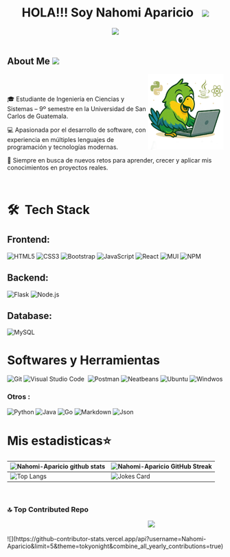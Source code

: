 <div align="center">

# HOLA!!! Soy Nahomi Aparicio  &nbsp; <img src="https://user-images.githubusercontent.com/74038190/213844263-a8897a51-32f4-4b3b-b5c2-e1528b89f6f3.png" width="50px" />

</div>

<div align="center">
<img src="https://user-images.githubusercontent.com/74038190/212284158-e840e285-664b-44d7-b79b-e264b5e54825.gif" width="400">
<br><br>
</div>


<h2> About Me <img src = "https://media0.giphy.com/media/KDDpcKigbfFpnejZs6/giphy.gif?cid=ecf05e47oy6f4zjs8g1qoiystc56cu7r9tb8a1fe76e05oty&rid=giphy.gif" width = 100px></h2>

<img width="35%" align="right" src="https://raw.githubusercontent.com/Nahomi-Aparicio/Nahomi-Aparicio/refs/heads/main/Img/Aruyomi.png" />
<br/>
<br/>

🎓 Estudiante de Ingeniería en Ciencias y Sistemas – 9º semestre en la Universidad de San Carlos de Guatemala.

💻 Apasionada por el desarrollo de software, con experiencia en múltiples lenguajes de programación y tecnologías modernas.

🚀 Siempre en busca de nuevos retos para aprender, crecer y aplicar mis conocimientos en proyectos reales.


<br/>

# 🛠 &nbsp;Tech Stack
## Frontend:

![HTML5](https://img.shields.io/badge/html5-%23E34F26.svg?style=for-the-badge&logo=html5&logoColor=white) 
![CSS3](https://img.shields.io/badge/css3-%231572B6.svg?style=for-the-badge&logo=css3&logoColor=white) 
![Bootstrap](https://img.shields.io/badge/bootstrap-%23563D7C.svg?style=for-the-badge&logo=bootstrap&logoColor=white) 
![JavaScript](https://img.shields.io/badge/javascript-%23323330.svg?style=for-the-badge&logo=javascript&logoColor=%23F7DF1E) 
![React](https://img.shields.io/badge/react-%2320232a.svg?style=for-the-badge&logo=react&logoColor=%2361DAFB)
![MUI](https://img.shields.io/badge/-Material--UI-%2300C4CC.svg?style=for-the-badge&logo=mui&logoColor=white) 
![NPM](https://img.shields.io/badge/NPM-%23CB3837.svg?style=for-the-badge&logo=npm&logoColor=white)


## Backend:

 ![Flask](https://img.shields.io/badge/Flask-yellow.svg?style=for-the-badge&logo=flask&logoColor=white) 
 ![Node.js](https://img.shields.io/badge/-Node.js-%339933.svg?style=for-the-badge&logo=node.js-css&logoColor=white) 


## Database:
![MySQL](https://img.shields.io/badge/-MySQL-4479A1.svg?style=for-the-badge&logo=mysql&logoColor=white) 





# Softwares y Herramientas

![Git](https://img.shields.io/badge/-Git-F05032.svg?style=for-the-badge&logo=git&logoColor=white) 
![Visual Studio Code](https://img.shields.io/badge/Visual%20Studio%20Code-0078d7.svg?style=for-the-badge&logo=visual-studio-code&logoColor=white)&nbsp;
![Postman](https://img.shields.io/badge/-Postman-FF6C37.svg?style=for-the-badge&logo=postman&logoColor=white) 
![Neatbeans](https://img.shields.io/badge/-Neatbeans-339933.svg?style=for-the-badge&logo=neatbeans&logoColor=white)
![Ubuntu](https://img.shields.io/badge/-ubuntu-orange.svg?style=for-the-badge&logo=ubuntu&logoColor=white)
![Windwos](https://img.shields.io/badge/-windows-blue.svg?style=for-the-badge&logo=windwos&logoColor=white)


### Otros :
![Python](https://img.shields.io/badge/-python-%231572B6.svg?style=for-the-badge&logo=python&logoColor=white) 
![Java](https://img.shields.io/badge/-Java-orange.svg?style=for-the-badge&logo=java&logoColor=white) 
![Go](https://img.shields.io/badge/-GO-00ADD8.svg?style=for-the-badge&logo=go&logoColor=white) 
![Markdown](https://img.shields.io/badge/-Markdown-black.svg?style=for-the-badge&logo=markdown&logoColor=white) 
![Json](https://img.shields.io/badge/-Json-23563D7C.svg?style=for-the-badge&logo=json&logoColor=white) 


 
# Mis estadisticas⭐️ 

| ![Nahomi-Aparicio github stats](https://github-readme-stats.vercel.app/api?username=Nahomi-Aparicio&show_icons=true&theme=tokyonight) | ![Nahomi-Aparicio GitHub Streak](https://github-readme-streak-stats.herokuapp.com/?user=Nahomi-Aparicio&theme=tokyonight) |
| --- | --- |
| ![Top Langs](https://github-readme-stats.vercel.app/api/top-langs/?username=Nahomi-Aparicio&layout=compact&theme=algolia&locale=es&hide=batchfile,makefile,c) |![Jokes Card](https://readme-jokes.vercel.app/api?theme=tokyonight)
<br>


### 🔝 Top Contributed Repo
<img width="35%" align="right"  src="https://github.com/Anmol-Baranwal/Cool-GIFs-For-GitHub/assets/74038190/0b335028-1d3d-4ee5-b5b3-a373d499be7e" />
<br/>
<br/>
![](https://github-contributor-stats.vercel.app/api?username=Nahomi-Aparicio&limit=5&theme=tokyonight&combine_all_yearly_contributions=true)


<br/>

